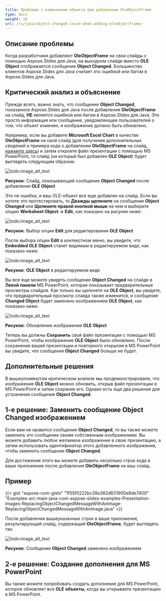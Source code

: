 ```yaml
---
title: Проблема с изменением объекта при добавлении OleObjectFrame
type: docs
weight: 10
url: /ru/java/object-changed-issue-when-adding-oleobjectframe/
---
```


## **Описание проблемы**
Когда разработчики добавляют **OleObjectFrame** на свои слайды с помощью Aspose.Slides для Java, на выходном слайде вместо **OLE Object** отображается сообщение **Object Changed**. Большинство клиентов Aspose.Slides для Java считает это ошибкой или багом в Aspose.Slides для Java.
## **Критический анализ и объяснение**
Прежде всего, важно знать, что сообщение **Object Changed**, показанное Aspose.Slides для Java после добавления **OleObjectFrame** на слайд, **НЕ** является ошибкой или багом в Aspose.Slides для Java. Это просто информация или сообщение, уведомляющее пользователей о том, что объект изменен, и изображение должно быть обновлено.

Например, если вы добавите **Microsoft Excel Chart** в качестве **OleObjectFrame** на свой слайд (для получения дополнительных сведений и примера кода о добавлении **OleObjectFrame** на слайд, [нажмите здесь](/slides/ru/java/adding-frame-to-the-slide/)) и затем откроете файл презентации с помощью MS PowerPoint, то слайд (на который был добавлен **OLE Object**) будет выглядеть следующим образом:

![todo:image_alt_text](object-changed-issue-when-adding-oleobjectframe_1.png)

**Рисунок**: Слайд, показывающий сообщение **Object Changed** после добавления **OLE Object**

Это не ошибка, и ваш OLE-объект все еще добавлен на слайд. Если вы хотите это протестировать, то **Дважды щелкните** на сообщении **Object Changed** или **Щелкните правой кнопкой мыши** на нем и выберите опцию **Worksheet Object -> Edit**, как показано на рисунке ниже:

![todo:image_alt_text](object-changed-issue-when-adding-oleobjectframe_2.png)

**Рисунок**: Выбор опции **Edit** для редактирования **OLE Object**

После выбора опции **Edit** в контекстном меню, вы увидите, что **Embedded OLE Object** станет видимым в редактируемом виде, как показано ниже:

![todo:image_alt_text](object-changed-issue-when-adding-oleobjectframe_3.png)

**Рисунок**: **OLE Object** в редактируемом виде

Вы все еще можете увидеть сообщение **Object Changed** на слайде в **Левой панели** MS PowerPoint, которая показывает предварительные просмотры слайдов. Как только вы щелкнете на **OLE Object**, вы увидите, что предварительный просмотр слайда также изменится, и сообщение **Changed Object** будет заменено изображением **OLE Object**, как показано ниже:

![todo:image_alt_text](object-changed-issue-when-adding-oleobjectframe_4.png)

**Рисунок**: Обновление изображения **OLE Object**

Теперь вы должны **Сохранить** свой файл презентации с помощью MS PowerPoint, чтобы изображение **OLE Object** было обновлено. После сохранения вашей презентации и повторного открытия в MS PowerPoint вы увидите, что сообщения **Object Changed** больше не будет.
## **Дополнительные решения**
В вышеупомянутом критическом анализе мы продемонстрировали, что изображение **OLE Object** можно обновить, открыв файл презентации в MS PowerPoint и затем сохранив его. Однако есть еще два решения для устранения сообщения **Object Changed**.
## **1-е решение: Заменить сообщение Object Changed изображением**
Если вам не нравится сообщение **Object Changed**, то вы также можете заменить это сообщение своим собственным изображением. Вы можете добавить любое желаемое изображение в свою презентацию, а затем использовать идентификатор этого добавленного изображения, чтобы заменить сообщение **Object Changed**.

Для достижения этого вы можете добавить несколько строк кода в ваше приложение после добавления **OleObjectFrame** на ваш слайд.
## **Пример**
{{< gist "aspose-com-gists" "1f55f0222bc39a382d831900e8de7400" "Examples-src-main-java-com-aspose-slides-examples-Presentation-Images-ReplacingObjectChangedMessageWithAnImage-ReplacingObjectChangedMessageWithAnImage.java" >}}

После добавления вышеуказанных строк в ваше приложение, результирующий слайд, содержащий **OleObjectFrame**, будет выглядеть так:

![todo:image_alt_text](object-changed-issue-when-adding-oleobjectframe_5.png)

**Рисунок**: Сообщение **Object Changed** заменено изображением
## **2-е решение: Создание дополнения для MS PowerPoint**
Вы также можете попробовать создать дополнение для MS PowerPoint, которое обновляет все **OLE объекты**, когда вы открываете презентацию в MS PowerPoint.
